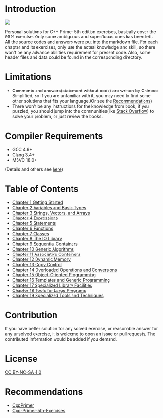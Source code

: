 # Introduction

![](https://img.shields.io/badge/license-CC%20BY--NC--SA%204.0-blue)

Personal solutions for C++ Primer 5th edition exercises, basically cover the 95% exercise. Only some ambiguous and superfluous ones has been left. All the source codes and answers were put into the markdown file. For each chapter and its exercises, only use the actual knowledge and skill, so there won't be any advance abilities requirement for present code. Also, some header files and data could be found in the corresponding directory.

# Limitations

- Comments and answers(statement without code) are written by Chinese Simplified, so if you are unfamiliar with it, you may need to find some other solutions that fits your language.(Or see the [Recommendations](#recommendations))
- There won't be any instructions for the knowledge from book, if you puzzled, you should jump into the communities(like [Stack Overflow](https://stackoverflow.com/)) to solve your problem, or just review the books.

# Compiler Requirements

- GCC 4.9+
- Clang 3.4+
- MSVC 18.0+

(Details and others see [here](https://en.cppreference.com/w/cpp/compiler_support))

# Table of Contents

- [Chapter 1 Getting Started](./chapters/1/README.md)
- [Chapter 2 Variables and Basic Types](./chapters/2/README.md)
- [Chapter 3 Strings, Vectors, and Arrays](./chapters/3/README.md)
- [Chapter 4 Expressions](./chapters/4/README.md)
- [Chapter 5 Statements](./chapters/5/README.md)
- [Chapter 6 Functions](./chapters/6/README.md)
- [Chapter 7 Classes](./chapters/7/README.md)
- [Chapter 8 The IO Library](./chapters/8/README.md)
- [Chapter 9 Sequential Containers](./chapters/9/README.md)
- [Chapter 10 Generic Algorithms](./chapters/10/README.md)
- [Chapter 11 Associative Containers](./chapters/11/README.md)
- [Chapter 12 Dynamic Memory](./chapters/12/README.md)
- [Chapter 13 Copy Control](./chapters/13/README.md)
- [Chapter 14 Overloaded Operations and Conversions](./chapters/14/README.md)
- [Chapter 15 Object-Oriented Programming](./chapters/15/README.md)
- [Chapter 16 Templates and Generic Programming](./chapters/16/README.md)
- [Chapter 17 Specialized Library Facilities](./chapters/17/README.md)
- [Chapter 18 Tools for Large Programs](./chapters/18/README.md)
- [Chapter 19 Specialized Tools and Techniques](./chapters/19/README.md)

# Contribution

If you have better solution for any solved exercise, or reasonable answer for any unsolved exercise, it is welcome to open an issue or pull requests. The contributed information would be added if you demand.

# License

[CC BY-NC-SA 4.0](https://creativecommons.org/licenses/by-nc-sa/4.0/)

# Recommendations

- [CppPrimer](https://github.com/pezy/CppPrimer)
- [Cpp-Primer-5th-Exercises](https://github.com/jaege/Cpp-Primer-5th-Exercises)